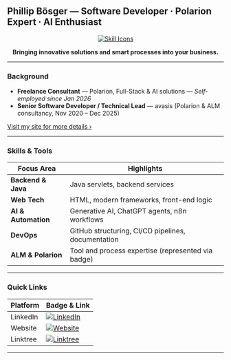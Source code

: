 ## Phillip Bösger — Software Developer · Polarion Expert · AI Enthusiast

<p align="center">
  <a href="https://skillicons.dev">
    <!-- Using closest available icons for representation -->
    <img src="https://skillicons.dev/icons?i=java,js,css,apple,docker,eclipse,github,githubactions,jenkins,linux,maven,postman,visualstudio,html,ai&theme=light" alt="Skill Icons"/>
  </a>
</p>

<p align="center"><strong>Bringing innovative solutions and smart processes into your business.</strong></p>


---

### Background

- **Freelance Consultant** — Polarion, Full-Stack & AI solutions — *Self-employed since Jan 2026*  
- **Senior Software Developer / Technical Lead** — avasis (Polarion & ALM consultancy, Nov 2020 – Dec 2025)

[Visit my site for more details ›](https://digital.boesger.com/)  

---

### Skills & Tools

| Focus Area         | Highlights                                              |
|--------------------|----------------------------------------------------------|
| **Backend & Java** | Java servlets, backend services                         |
| **Web Tech**       | HTML, modern frameworks, front-end logic                |
| **AI & Automation**| Generative AI, ChatGPT agents, n8n workflows            |
| **DevOps**         | GitHub structuring, CI/CD pipelines, documentation      |
| **ALM & Polarion** | Tool and process expertise (represented via badge)      |

---

### Quick Links

| Platform   | Badge & Link                                                                 |
|------------|--------------------------------------------------------------------------------|
| LinkedIn   | [![LinkedIn](https://img.shields.io/badge/LinkedIn-0077B5?style=for-the-badge&logo=linkedin&logoColor=white)](https://www.linkedin.com/in/phillip-boesger-90691215a/) |
| Website    | [![Website](https://img.shields.io/badge/B%C3%B6sger_Digital-0052CC?style=for-the-badge&logo=web&logoColor=white)](https://digital.boesger.com/) |
| Linktree   | [![Linktree](https://img.shields.io/badge/Linktree-39e09b?style=for-the-badge&logo=linktree&logoColor=white)](https://boesger.com/) |

---
